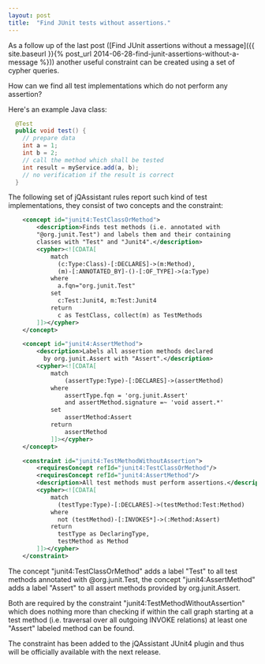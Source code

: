 ```yaml
---
layout: post
title:  "Find JUnit tests without assertions."
---
```


As a follow up of the last post ([Find JUnit assertions without a message]({{ site.baseurl }}{% post_url 2014-06-28-find-junit-assertions-without-a-message %})) another useful constraint can be created using a set of cypher queries.

How can we find all test implementations which do not perform any assertion?

Here's an example Java class:

```java
  @Test
  public void test() {
    // prepare data
    int a = 1;
	int b = 2;
	// call the method which shall be tested
	int result = myService.add(a, b);
	// no verification if the result is correct
  }
```

The following set of jQAssistant rules report such kind of test implementations, they consist of two concepts and the constraint:

```xml
    <concept id="junit4:TestClassOrMethod">
        <description>Finds test methods (i.e. annotated with
		"@org.junit.Test") and labels them and their containing
		classes with "Test" and "Junit4".</description>
        <cypher><![CDATA[
            match
              (c:Type:Class)-[:DECLARES]->(m:Method),
			  (m)-[:ANNOTATED_BY]-()-[:OF_TYPE]->(a:Type)
            where
              a.fqn="org.junit.Test"
            set
              c:Test:Junit4, m:Test:Junit4
            return
              c as TestClass, collect(m) as TestMethods
        ]]></cypher>
    </concept>

    <concept id="junit4:AssertMethod">
        <description>Labels all assertion methods declared
  		  by org.junit.Assert with "Assert".</description>
        <cypher><![CDATA[
            match
				(assertType:Type)-[:DECLARES]->(assertMethod)
            where
				assertType.fqn = 'org.junit.Assert'
				and assertMethod.signature =~ 'void assert.*'
            set
				assertMethod:Assert
            return
				assertMethod
            ]]></cypher>
    </concept>

    <constraint id="junit4:TestMethodWithoutAssertion">
        <requiresConcept refId="junit4:TestClassOrMethod"/>
        <requiresConcept refId="junit4:AssertMethod"/>
        <description>All test methods must perform assertions.</description>
        <cypher><![CDATA[
			match
			  (testType:Type)-[:DECLARES]->(testMethod:Test:Method)
			where
			  not (testMethod)-[:INVOKES*]->(:Method:Assert)
			return
			  testType as DeclaringType,
			  testMethod as Method
        ]]></cypher>
    </constraint>
```	

The concept "junit4:TestClassOrMethod" adds a label "Test" to all test methods annotated with @org.junit.Test, the concept "junit4:AssertMethod" adds a label "Assert" to all assert methods provided by org.junit.Assert.

Both are required by the constraint "junit4:TestMethodWithoutAssertion" which does nothing more than checking if within the call graph starting at a test method (i.e. traversal over all outgoing INVOKE relations) at least one "Assert" labeled method can be found.

The constraint has been added to the jQAssistant JUnit4 plugin and thus will be officially available with the next release.

